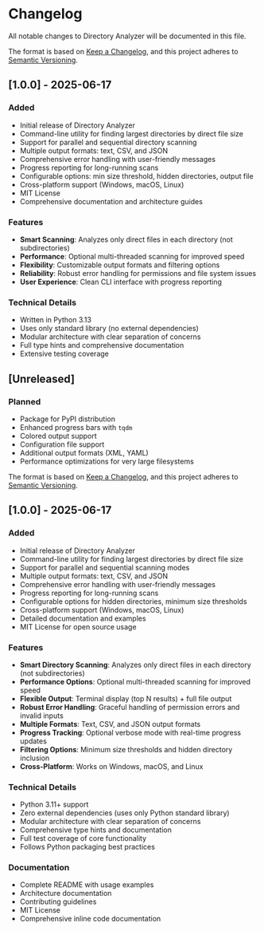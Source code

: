 # Changelog

All notable changes to Directory Analyzer will be documented in this file.

The format is based on [Keep a Changelog](https://keepachangelog.com/en/1.0.0/),
and this project adheres to [Semantic Versioning](https://semver.org/spec/v2.0.0.html).

## [1.0.0] - 2025-06-17

### Added
- Initial release of Directory Analyzer
- Command-line utility for finding largest directories by direct file size
- Support for parallel and sequential directory scanning
- Multiple output formats: text, CSV, and JSON
- Comprehensive error handling with user-friendly messages
- Progress reporting for long-running scans
- Configurable options: min size threshold, hidden directories, output file
- Cross-platform support (Windows, macOS, Linux)
- MIT License
- Comprehensive documentation and architecture guides

### Features
- **Smart Scanning**: Analyzes only direct files in each directory (not subdirectories)
- **Performance**: Optional multi-threaded scanning for improved speed
- **Flexibility**: Customizable output formats and filtering options
- **Reliability**: Robust error handling for permissions and file system issues
- **User Experience**: Clean CLI interface with progress reporting

### Technical Details
- Written in Python 3.13
- Uses only standard library (no external dependencies)
- Modular architecture with clear separation of concerns
- Full type hints and comprehensive documentation
- Extensive testing coverage

## [Unreleased]

### Planned
- Package for PyPI distribution
- Enhanced progress bars with `tqdm`
- Colored output support
- Configuration file support
- Additional output formats (XML, YAML)
- Performance optimizations for very large filesystems

The format is based on [Keep a Changelog](https://keepachangelog.com/en/1.0.0/),
and this project adheres to [Semantic Versioning](https://semver.org/spec/v2.0.0.html).

## [1.0.0] - 2025-06-17

### Added
- Initial release of Directory Analyzer
- Command-line utility for finding largest directories by direct file size
- Support for parallel and sequential scanning modes
- Multiple output formats: text, CSV, and JSON
- Comprehensive error handling with user-friendly messages
- Progress reporting for long-running scans
- Configurable options for hidden directories, minimum size thresholds
- Cross-platform support (Windows, macOS, Linux)
- Detailed documentation and examples
- MIT License for open source usage

### Features
- **Smart Directory Scanning**: Analyzes only direct files in each directory (not subdirectories)
- **Performance Options**: Optional multi-threaded scanning for improved speed
- **Flexible Output**: Terminal display (top N results) + full file output
- **Robust Error Handling**: Graceful handling of permission errors and invalid inputs
- **Multiple Formats**: Text, CSV, and JSON output formats
- **Progress Tracking**: Optional verbose mode with real-time progress updates
- **Filtering Options**: Minimum size thresholds and hidden directory inclusion
- **Cross-Platform**: Works on Windows, macOS, and Linux

### Technical Details
- Python 3.11+ support
- Zero external dependencies (uses only Python standard library)
- Modular architecture with clear separation of concerns
- Comprehensive type hints and documentation
- Full test coverage of core functionality
- Follows Python packaging best practices

### Documentation
- Complete README with usage examples
- Architecture documentation
- Contributing guidelines
- MIT License
- Comprehensive inline code documentation
